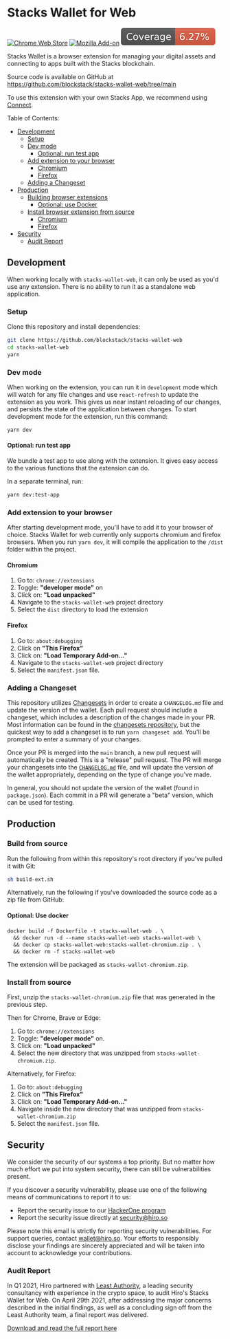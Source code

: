 # Stacks Wallet for Web

[![Chrome Web Store](https://img.shields.io/chrome-web-store/stars/ldinpeekobnhjjdofggfgjlcehhmanlj?label=Chrome%20Web%20Store)](https://chrome.google.com/webstore/detail/stacks-wallet/ldinpeekobnhjjdofggfgjlcehhmanlj)
[![Mozilla Add-on](https://img.shields.io/amo/stars/stacks-wallet?label=Firefox%20Add-on)](https://addons.mozilla.org/en-US/firefox/addon/stacks-wallet/)
[![coverage](https://raw.githubusercontent.com/blockstack/stacks-wallet-web/gh-pages/badge.svg)](https://blockstack.github.io/stacks-wallet-web/)

Stacks Wallet is a browser extension for managing your digital assets and connecting to apps built with the Stacks blockchain.

Source code is available on GitHub at https://github.com/blockstack/stacks-wallet-web/tree/main

To use this extension with your own Stacks App, we recommend using [Connect](https://github.com/blockstack/connect).

Table of Contents:

<!-- TOC depthFrom:2 -->

- [Development](#development)
  - [Setup](#setup)
  - [Dev mode](#dev-mode)
    - [Optional: run test app](#optional-run-test-app)
  - [Add extension to your browser](#add-extension-to-your-browser)
    - [Chromium](#chromium)
    - [Firefox](#firefox)
  - [Adding a Changeset](#adding-a-changeset)
- [Production](#production)
  - [Building browser extensions](#building-browser-extensions)
    - [Optional: use Docker](#optional-use-docker)
  - [Install browser extension from source](#install-browser-extension-from-source)
    - [Chromium](#chromium-1)
    - [Firefox](#firefox-1)
- [Security](#security)
  - [Audit Report](#audit-report)

<!-- /TOC -->

## Development

When working locally with `stacks-wallet-web`, it can only be used as you'd use any extension. There is no ability to
run it as a standalone web application.

### Setup

Clone this repository and install dependencies:

```bash
git clone https://github.com/blockstack/stacks-wallet-web
cd stacks-wallet-web
yarn
```

### Dev mode

When working on the extension, you can run it in `development` mode which will watch for any file changes and
use `react-refresh` to update the extension as you work. This gives us near instant reloading of our changes, and
persists the state of the application between changes. To start development mode for the extension, run this command:

```bash
yarn dev
```

#### Optional: run test app

We bundle a test app to use along with the extension. It gives easy access to the various functions that the extension
can do.

In a separate terminal, run:

```bash
yarn dev:test-app
```

### Add extension to your browser

After starting development mode, you'll have to add it to your browser of choice. Stacks Wallet for web currently only
supports chromium and firefox browsers. When you run `yarn dev`, it will compile the application to the `/dist` folder
within the project.

#### Chromium

1. Go to: `chrome://extensions`
2. Toggle: **"developer mode"** on
3. Click on: **"Load unpacked"**
4. Navigate to the `stacks-wallet-web` project directory
5. Select the `dist` directory to load the extension

#### Firefox

1. Go to: `about:debugging`
2. Click on **"This Firefox"**
3. Click on: **"Load Temporary Add-on…"**
4. Navigate to the `stacks-wallet-web` project directory
5. Select the `manifest.json` file.

### Adding a Changeset

This repository utilizes [Changesets](https://github.com/atlassian/changesets) in order to create a `CHANGELOG.md` file and update the version of the wallet. Each pull request should include a changeset, which includes a description of the changes made in your PR. Most information can be found in the [changesets repository](https://github.com/atlassian/changesets), but the quickest way to add a changeset is to run `yarn changeset add`. You'll be prompted to enter a summary of your changes.

Once your PR is merged into the `main` branch, a new pull request will automatically be created. This is a "release" pull request. The PR will merge your changesets into the [`CHANGELOG.md`](https://github.com/blockstack/ux/blob/main/CHANGELOG.md) file, and will update the version of the wallet appropriately, depending on the type of change you've made.

In general, you should not update the version of the wallet (found in `package.json`). Each commit in a PR will generate a "beta" version, which can be used for testing.

## Production

### Build from source

Run the following from within this repository's root directory if you've pulled it with Git:

```bash
sh build-ext.sh
```

Alternatively, run the following if you've downloaded the source code as a zip file from GitHub:

#### Optional: Use docker
```
docker build -f Dockerfile -t stacks-wallet-web . \
  && docker run -d --name stacks-wallet-web stacks-wallet-web \
  && docker cp stacks-wallet-web:stacks-wallet-chromium.zip . \
  && docker rm -f stacks-wallet-web
```

The extension will be packaged as `stacks-wallet-chromium.zip`.

### Install from source

First, unzip the `stacks-wallet-chromium.zip` file that was generated in the previous step.

Then for Chrome, Brave or Edge:

1. Go to: `chrome://extensions`
2. Toggle: **"developer mode"** on.
3. Click on: **"Load unpacked"**
4. Select the new directory that was unzipped from `stacks-wallet-chromium.zip`.

Alternatively, for Firefox:

1. Go to: `about:debugging`
2. Click on **"This Firefox"**
3. Click on: **"Load Temporary Add-on…"**
4. Navigate inside the new directory that was unzipped from `stacks-wallet-chromium.zip`
5. Select the `manifest.json` file.

## Security

We consider the security of our systems a top priority. But no matter how much effort we put into system security, there can still be vulnerabilities present.

If you discover a security vulnerability, please use one of the following means of communications to report it to us:

- Report the security issue to our [HackerOne program](https://hackerone.com/hiro)
- Report the security issue directly at [security@hiro.so](mailto:security@hiro.so)

Please note this email is strictly for reporting security vulnerabilities. For support queries, contact [wallet@hiro.so](mailto:wallet@hiro.so). Your efforts to responsibly disclose your findings are sincerely appreciated and will be taken into account to acknowledge your contributions.

### Audit Report

In Q1 2021, Hiro partnered with [Least Authority](https://leastauthority.com/), a leading security consultancy with experience in the crypto space, to audit Hiro's Stacks Wallet for Web. On April 29th 2021, after addressing the major concerns described in the initial findings, as well as a concluding sign off from the Least Authority team, a final report was delivered.

[Download and read the full report here](https://github.com/blockstack/stacks-wallet-web/blob/main/public/docs/least-authority-security-audit-report.pdf
)
